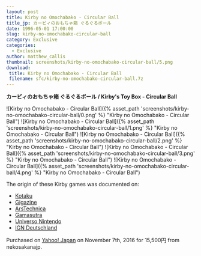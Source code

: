 ```yaml
---
layout: post
title: Kirby no Omochabako - Circular Ball
title_jp: カービィのおもちゃ箱 ぐるぐるボール
date: 1996-05-01 17:00:00
slug: kirby-no-omochabako-circular-ball
category: Exclusive
categories:
  - Exclusive
author: matthew_callis
thumbnail: screenshots/kirby-no-omochabako-circular-ball/5.png
download:
 title: Kirby no Omochabako - Circular Ball
 filename: sfc/kirby-no-omochabako-circular-ball.7z
---
```


__カービィのおもちゃ箱 ぐるぐるボール / Kirby's Toy Box - Circular Ball__

![Kirby no Omochabako - Circular Ball]({% asset_path 'screenshots/kirby-no-omochabako-circular-ball/0.png' %} "Kirby no Omochabako - Circular Ball")
![Kirby no Omochabako - Circular Ball]({% asset_path 'screenshots/kirby-no-omochabako-circular-ball/1.png' %} "Kirby no Omochabako - Circular Ball")
![Kirby no Omochabako - Circular Ball]({% asset_path 'screenshots/kirby-no-omochabako-circular-ball/2.png' %} "Kirby no Omochabako - Circular Ball")
![Kirby no Omochabako - Circular Ball]({% asset_path 'screenshots/kirby-no-omochabako-circular-ball/3.png' %} "Kirby no Omochabako - Circular Ball")
![Kirby no Omochabako - Circular Ball]({% asset_path 'screenshots/kirby-no-omochabako-circular-ball/4.png' %} "Kirby no Omochabako - Circular Ball")

The origin of these Kirby games was documented on:

 - [Kotaku](http://kotaku.com/four-long-lost-kirby-games-found-at-auction-1788716263)
 - [Gigazine](http://gigazine.net/news/20161110-save-downloadable-game-future/)
 - [ArsTechnica](http://arstechnica.com/gaming/2016/11/these-snes-era-kirby-games-were-considered-lost-until-this-week/)
 - [Gamasutra](http://www.gamasutra.com/view/news/285150/Preservationists_find_and_acquire_rare_Kirby_Satellaview_games.php)
 - [Universo Nintendo](http://universo-nintendo.com.mx/2016/11/08/cuatro-juegos-kirby-no-omocha-hako/)
 - [IGN Deutschland](http://de.ign.com/nintendo/118246/news/vier-verschollene-kirby-minispiele-auf-auktion-aufgetaucht)

Purchased on [Yahoo! Japan](http://page9.auctions.yahoo.co.jp/jp/auction/k231333985) on November 7th, 2016 for 15,500円 from nekosakanajp.
